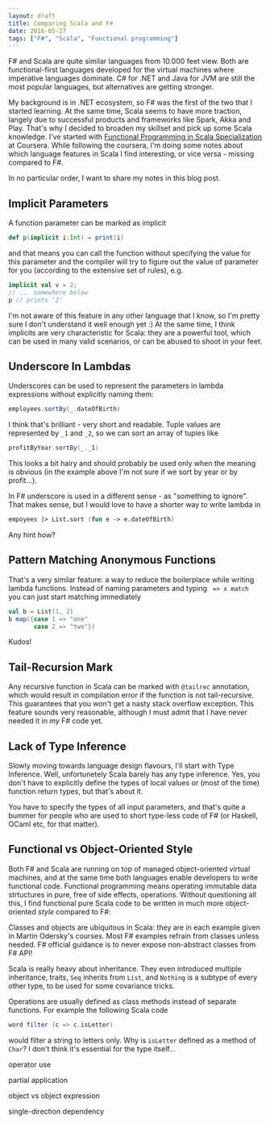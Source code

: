 ```yaml
---
layout: draft
title: Comparing Scala and F#
date: 2016-05-27
tags: ["F#", "Scala", "Functional programming"]
---
```


F# and Scala are quite similar languages from 10.000 feet view. Both are
functional-first languages developed for the virtual machines where imperative
languages dominate. C# for .NET and Java for JVM are still the most popular
languages, but alternatives are getting stronger.

My background is in .NET ecosystem, so F# was the first of the two that I started
learning. At the same time, Scala seems to have more traction, langely due to
successful products and frameworks like Spark, Akka and Play. That's why I decided
to broaden my skillset and pick up some Scala knowledge. I've started with 
[Functional Programming in Scala Specialization](https://www.coursera.org/specializations/scala) at Coursera.
While following the coursera, I'm doing some notes about which language features
in Scala I find interesting, or vice versa - missing compared to F#.

In no particular order, I want to share my notes in this blog post.

Implicit Parameters
-------------------

A function parameter can be marked as implicit

``` scala
def p(implicit i:Int) = print(i)
```

and that means you can call the function without specifying the value for this parameter
and the compiler will try to figure out the value of parameter for you (according to
the extensive set of rules), e.g.

``` scala
implicit val v = 2;
// ... somewhere below
p // prints '2'
```

I'm not aware of this feature in any other language that I know, so I'm pretty sure
I don't understand it well enough yet :) At the same time, I think implicits are
very characteristic for Scala: they are a powerful tool, which can be used in many
valid scenarios, or can be abused to shoot in your feet.

Underscore In Lambdas
---------------------

Underscores can be used to represent the parameters in lambda expressions
without explicitly naming them:

``` scala
employees.sortBy(_.dateOfBirth)
```

I think that's brilliant - very short and readable. Tuple values are represented
by `_1` and `_2`, so we can sort an array of tuples like

``` scala
profitByYear.sortBy(_._1)
```

This looks a bit hairy and should probably be used only when the meaning is obvious
(in the example above I'm not sure if we sort by year or by profit...).

In F# underscore is used in a different sense - as "something to ignore". That makes
sense, but I would love to have a shorter way to write lambda in

``` fs
empoyees |> List.sort (fun e -> e.dateOfBirth)
```

Any hint how?

Pattern Matching Anonymous Functions
------------------------------------

That's a very similar feature: a way to reduce the boilerplace while writing
lambda functions. Instead of naming parameters and typing ` => x match` you
can just start matching immediately

``` scala
val b = List(1, 2)
b map({case 1 => "one"
       case 2 => "two"})
```

Kudos!

Tail-Recursion Mark
-------------------

Any recursive function in Scala can be marked with `@tailrec` annotation,
which would result in compilation error if the function is not tail-recursive.
This guarantees that you won't get a nasty stack overflow exception. This feature
sounds very reasonable, although I must admit that I have never needed it in *my* 
F# code yet.

Lack of Type Inference
----------------------

Slowly moving towards language design flavours, I'll start with Type Inference.
Well, unfortunetely Scala barely has any type inference. Yes, you don't have to
explicitly define the types of local values or (most of the time) function return
types, but that's about it.

You have to specify the types of all input parameters, and that's quite a bummer
for people who are used to short type-less code of F# (or Haskell, OCaml etc, for
that matter).

Functional vs Object-Oriented Style
-----------------------------------

Both F# and Scala are running on top of managed object-oriented virtual machines,
and at the same time both languages enable developers to write functional code.
Functional programming means operating immutable data strtuctures in pure, free of
side effects, operations. Without questioning all this, I find functional pure
Scala code to be written in much more object-oriented *style* compared to F#:

Classes and objects are ubiquitous in Scala: they are in each example given 
in Martin Odersky's courses. Most F# examples refrain from classes unless needed.
F# official guidance is to never expose non-abstract classes from F# API!

Scala is really heavy about inheritance. They even introduced multiple inheritance,
traits, `Seq` inherits from `List`, and `Nothing` is a subtype of every other type, 
to be used for some covariance tricks.

Operations are usually defined as class methods instead of separate functions. For
example the following Scala code

``` scala
word filter (c => c.isLetter)
```

would filter a string to letters only. Why is `isLetter` defined as a method of 
`Char`? I don't think it's essential for the type itself...

operator use

partial application

object vs object expression

single-direction dependency